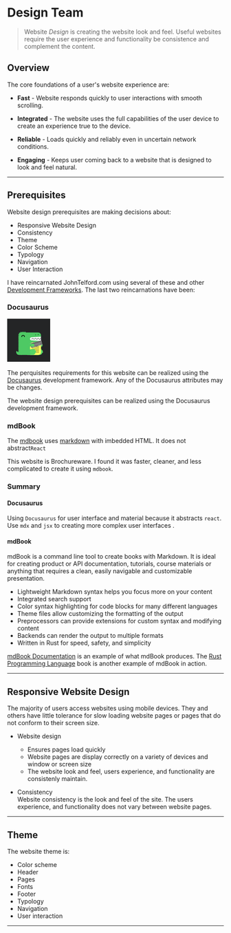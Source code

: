 # Design Team

> Website _Design_ is creating the website look and feel. Useful websites require the user experience and functionality be consistence and complement the content.


## Overview

The core foundations of a  user's website experience are:

- **Fast** - Website responds quickly to user interactions with  smooth scrolling.

- **Integrated** - The website uses the full  capabilities of the user device to create an experience true to the device.

- **Reliable** - Loads quickly and reliably even in  uncertain network conditions.

- **Engaging** - Keeps user coming back to a website that is designed to look and feel natural.


---
## Prerequisites

Website design prerequisites are making decisions about:
- Responsive Website Design
- Consistency
- Theme
- Color Scheme
- Typology
- Navigation
- User Interaction


I have reincarnated JohnTelford.com using several of these and other [Development Frameworks](https://docusaurus.io/docs#comparison-with-other-tools). The last two reincarnations have been:


### Docusaurus

![Docusaurus](docusauruslogo.png)
  
The perquisites requirements for this website can be realized using the [Docusaurus](https://docusaurus.io) development framework. Any of the Docusaurus attributes may be changes.

The website design prerequisites can be realized using the Docusaurus development framework.

### mdBook


The [mdbook](https://crates.io/crates/mdbook) uses [markdown](https://www.markdownguide.org) with imbedded HTML. It does not abstract`React`

This website is Brochureware. I found it was faster, cleaner, and less complicated to create it using `mdbook`.

### Summary

#### Docusaurus  
Using `Docusaurus` for user interface and material because it abstracts `react`. Use `mdx` and `jsx` to creating more complex user interfaces .

#### mdBook   
mdBook is a command line tool to create books with Markdown. It is ideal for creating product or API documentation, tutorials, course materials or anything that requires a clean, easily navigable and customizable presentation.

- Lightweight Markdown syntax helps you focus more on your content
- Integrated search support
- Color syntax highlighting for code blocks for many different languages
- Theme files allow customizing the formatting of the output
- Preprocessors can provide extensions for custom syntax and modifying content
- Backends can render the output to multiple formats
- Written in Rust for speed, safety, and simplicity

[mdBook Documentation](https://rust-lang.github.io/mdBook/) is an example of what mdBook produces. The [Rust Programming Language](https://doc.rust-lang.org/book/) book is another example of mdBook in action.



---

## Responsive Website Design

The majority of users access websites using mobile devices. They and others have little tolerance for slow loading website pages or pages that do not conform to their screen size.

- Website design   
	- Ensures pages load quickly
	- Website pages are display correctly on a variety of devices and window or screen size
	- The website look and feel, users experience, and functionality are consistenly maintain.

- Consistency    
Website consistency is the look and feel of the site. The users experience, and functionality does not vary between website pages.

---

## Theme

The website theme is:

- Color scheme
- Header
- Pages
- Fonts
- Footer
- Typology
- Navigation
- User interaction

---
